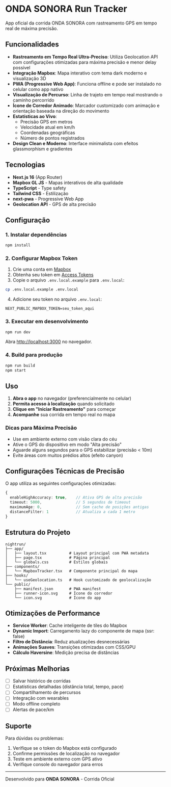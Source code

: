 # ONDA SONORA Run Tracker

App oficial da corrida ONDA SONORA com rastreamento GPS em tempo real de máxima precisão.

## Funcionalidades

- **Rastreamento em Tempo Real Ultra-Preciso**: Utiliza Geolocation API com configurações otimizadas para máxima precisão e menor delay possível
- **Integração Mapbox**: Mapa interativo com tema dark moderno e visualização 3D
- **PWA (Progressive Web App)**: Funciona offline e pode ser instalado no celular como app nativo
- **Visualização de Percurso**: Linha de trajeto em tempo real mostrando o caminho percorrido
- **Ícone de Corredor Animado**: Marcador customizado com animação e orientação baseada na direção do movimento
- **Estatísticas ao Vivo**:
  - Precisão GPS em metros
  - Velocidade atual em km/h
  - Coordenadas geográficas
  - Número de pontos registrados
- **Design Clean e Moderno**: Interface minimalista com efeitos glassmorphism e gradientes

## Tecnologias

- **Next.js 16** (App Router)
- **Mapbox GL JS** - Mapas interativos de alta qualidade
- **TypeScript** - Type safety
- **Tailwind CSS** - Estilização
- **next-pwa** - Progressive Web App
- **Geolocation API** - GPS de alta precisão

## Configuração

### 1. Instalar dependências

```bash
npm install
```

### 2. Configurar Mapbox Token

1. Crie uma conta em [Mapbox](https://account.mapbox.com/auth/signup/)
2. Obtenha seu token em [Access Tokens](https://account.mapbox.com/access-tokens/)
3. Copie o arquivo `.env.local.example` para `.env.local`:

```bash
cp .env.local.example .env.local
```

4. Adicione seu token no arquivo `.env.local`:

```env
NEXT_PUBLIC_MAPBOX_TOKEN=seu_token_aqui
```

### 3. Executar em desenvolvimento

```bash
npm run dev
```

Abra [http://localhost:3000](http://localhost:3000) no navegador.

### 4. Build para produção

```bash
npm run build
npm start
```

## Uso

1. **Abra o app** no navegador (preferencialmente no celular)
2. **Permita acesso à localização** quando solicitado
3. **Clique em "Iniciar Rastreamento"** para começar
4. **Acompanhe** sua corrida em tempo real no mapa

### Dicas para Máxima Precisão

- Use em ambiente externo com visão clara do céu
- Ative o GPS do dispositivo em modo "Alta precisão"
- Aguarde alguns segundos para o GPS estabilizar (precisão < 10m)
- Evite áreas com muitos prédios altos (efeito canyon)

## Configurações Técnicas de Precisão

O app utiliza as seguintes configurações otimizadas:

```typescript
{
  enableHighAccuracy: true,    // Ativa GPS de alta precisão
  timeout: 5000,               // 5 segundos de timeout
  maximumAge: 0,               // Sem cache de posições antigas
  distanceFilter: 1            // Atualiza a cada 1 metro
}
```

## Estrutura do Projeto

```
nightrun/
├── app/
│   ├── layout.tsx          # Layout principal com PWA metadata
│   ├── page.tsx            # Página principal
│   └── globals.css         # Estilos globais
├── components/
│   └── MapboxTracker.tsx   # Componente principal do mapa
├── hooks/
│   └── useGeolocation.ts   # Hook customizado de geolocalização
└── public/
    ├── manifest.json       # PWA manifest
    ├── runner-icon.svg     # Ícone do corredor
    └── icon.svg            # Ícone do app
```

## Otimizações de Performance

- **Service Worker**: Cache inteligente de tiles do Mapbox
- **Dynamic Import**: Carregamento lazy do componente de mapa (ssr: false)
- **Filtro de Distância**: Reduz atualizações desnecessárias
- **Animações Suaves**: Transições otimizadas com CSS/GPU
- **Cálculo Haversine**: Medição precisa de distâncias

## Próximas Melhorias

- [ ] Salvar histórico de corridas
- [ ] Estatísticas detalhadas (distância total, tempo, pace)
- [ ] Compartilhamento de percursos
- [ ] Integração com wearables
- [ ] Modo offline completo
- [ ] Alertas de pace/km

## Suporte

Para dúvidas ou problemas:
1. Verifique se o token do Mapbox está configurado
2. Confirme permissões de localização no navegador
3. Teste em ambiente externo com GPS ativo
4. Verifique console do navegador para erros

---

Desenvolvido para **ONDA SONORA** - Corrida Oficial
